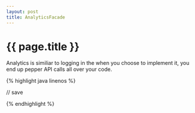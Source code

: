 ```yaml
---
layout: post
title: AnalyticsFacade
---
```


{{ page.title }}
================

Analytics is similiar to logging in the when you choose to implement it,
you end up pepper API calls all over your code.


{% highlight java linenos %}

// save


{% endhighlight %}
